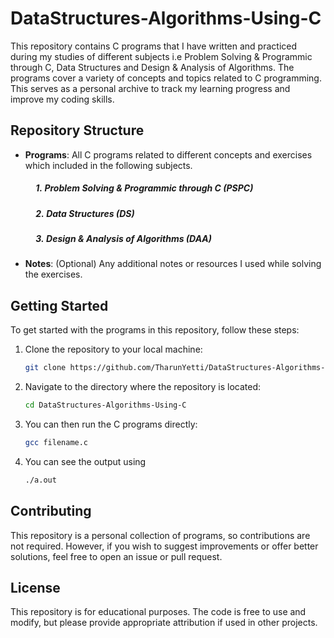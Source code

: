 # DataStructures-Algorithms-Using-C

This repository contains C programs that I have written and practiced during my studies of different subjects i.e Problem Solving & Programmic through C, Data Structures and Design & Analysis of Algorithms. The programs cover a variety of concepts and topics related to C programming. This serves as a personal archive to track my learning progress and improve my coding skills.

## Repository Structure

- **Programs**: All C programs related to different concepts and exercises which included in the following subjects.
    ##### &nbsp;&nbsp;&nbsp;&nbsp;&nbsp;1.&nbsp;Problem Solving & Programmic through C (PSPC)
    ##### &nbsp;&nbsp;&nbsp;&nbsp;&nbsp;2.&nbsp;Data Structures (DS)
    ##### &nbsp;&nbsp;&nbsp;&nbsp;&nbsp;3.&nbsp;Design & Analysis of Algorithms (DAA)
- **Notes**: (Optional) Any additional notes or resources I used while solving the exercises.

## Getting Started

To get started with the programs in this repository, follow these steps:

1. Clone the repository to your local machine:
   ```bash
   git clone https://github.com/TharunYetti/DataStructures-Algorithms-Using-C.git
   ```

2. Navigate to the directory where the repository is located:
   ```bash
   cd DataStructures-Algorithms-Using-C
   ```

3. You can then run the C programs directly:
   ```bash
   gcc filename.c
   ```
4. You can see the output using
   ```bash
   ./a.out
   ```

## Contributing

This repository is a personal collection of programs, so contributions are not required. However, if you wish to suggest improvements or offer better solutions, feel free to open an issue or pull request.

## License

This repository is for educational purposes. The code is free to use and modify, but please provide appropriate attribution if used in other projects.
